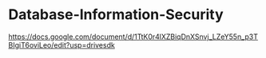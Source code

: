 # Database-Information-Security
https://docs.google.com/document/d/1TtK0r4lXZBiqDnXSnvj_LZeY55n_p3TBIgiT6oviLeo/edit?usp=drivesdk
